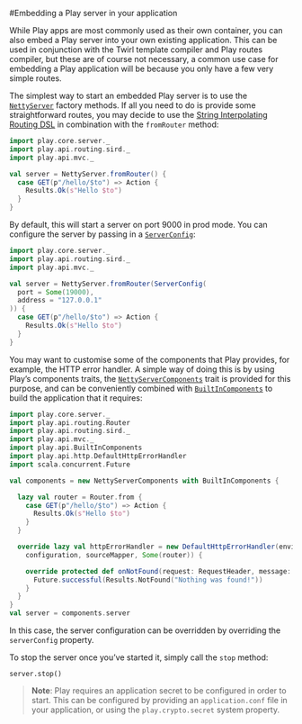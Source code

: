 #Embedding a Play server in your application

While Play apps are most commonly used as their own container, you can also embed a Play server into your own existing application. This can be used in conjunction with the Twirl template compiler and Play routes compiler, but these are of course not necessary, a common use case for embedding a Play application will be because you only have a few very simple routes.

The simplest way to start an embedded Play server is to use the [`NettyServer`](https://www.playframework.com/documentation/2.4.x/api/scala/play/core/server/NettyServer$.html) factory methods. If all you need to do is provide some straightforward routes, you may decide to use the [String Interpolating Routing DSL](https://www.playframework.com/documentation/2.4.x/ScalaSirdRouter) in combination with the `fromRouter` method:

```scala
import play.core.server._
import play.api.routing.sird._
import play.api.mvc._

val server = NettyServer.fromRouter() {
  case GET(p"/hello/$to") => Action {
    Results.Ok(s"Hello $to")
  }
}
```

By default, this will start a server on port 9000 in prod mode. You can configure the server by passing in a [`ServerConfig`](https://www.playframework.com/documentation/2.4.x/api/scala/play/core/server/ServerConfig.html):

```scala
import play.core.server._
import play.api.routing.sird._
import play.api.mvc._

val server = NettyServer.fromRouter(ServerConfig(
  port = Some(19000),
  address = "127.0.0.1"
)) {
  case GET(p"/hello/$to") => Action {
    Results.Ok(s"Hello $to")
  }
}
```

You may want to customise some of the components that Play provides, for example, the HTTP error handler. A simple way of doing this is by using Play’s components traits, the [`NettyServerComponents`](https://www.playframework.com/documentation/2.4.x/api/scala/play/core/server/NettyServerComponents.html) trait is provided for this purpose, and can be conveniently combined with [`BuiltInComponents`](https://www.playframework.com/documentation/2.4.x/api/scala/play/api/BuiltInComponents.html) to build the application that it requires:

```scala
import play.core.server._
import play.api.routing.Router
import play.api.routing.sird._
import play.api.mvc._
import play.api.BuiltInComponents
import play.api.http.DefaultHttpErrorHandler
import scala.concurrent.Future

val components = new NettyServerComponents with BuiltInComponents {

  lazy val router = Router.from {
    case GET(p"/hello/$to") => Action {
      Results.Ok(s"Hello $to")
    }
  }

  override lazy val httpErrorHandler = new DefaultHttpErrorHandler(environment,
    configuration, sourceMapper, Some(router)) {

    override protected def onNotFound(request: RequestHeader, message: String) = {
      Future.successful(Results.NotFound("Nothing was found!"))
    }
  }
}
val server = components.server
```

In this case, the server configuration can be overridden by overriding the `serverConfig` property.

To stop the server once you’ve started it, simply call the `stop` method:

```
server.stop()
```

> **Note**: Play requires an application secret to be configured in order to start. This can be configured by providing an `application.conf` file in your application, or using the `play.crypto.secret` system property.